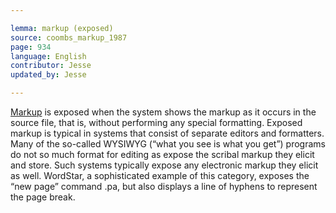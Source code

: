 ```yaml
---

lemma: markup (exposed)
source: coombs_markup_1987
page: 934
language: English
contributor: Jesse
updated_by: Jesse

---
```

[Markup](markup.html) is exposed when the system shows the markup as it occurs in the source file, that is, without performing any special formatting. Exposed markup is typical in systems that consist of separate editors and formatters. Many of the so-called WYSIWYG (“what you see is what you get”) programs do not so much format for editing as expose the scribal markup they elicit and store. Such systems typically expose any electronic markup they elicit as well. WordStar, a sophisticated example of this category, exposes the “new page” command .pa, but also displays a line of hyphens to represent the page break.
